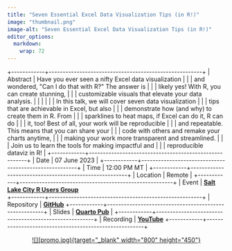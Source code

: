 ```yaml
---
title: "Seven Essential Excel Data Visualization Tips (in R!)"
image: "thumbnail.png"
image-alt: "Seven Essential Excel Data Visualization Tips (in R!)"
editor_options: 
  markdown: 
    wrap: 72
---
```


+------------+-------------------------------------------------------+
| Abstract   | Have you ever seen a nifty Excel data visualization   |
|            | and wondered, "Can I do that with R?" The answer is   |
|            | likely yes! With R, you can create stunning,          |
|            | customizable visuals that elevate your data analysis. |
|            |                                                       |
|            | In this talk, we will cover seven data visualization  |
|            | tips that are achievable in Excel, but also           |
|            | demonstrate how (and why) to create them in R. From   |
|            | sparklines to heat maps, if Excel can do it, R can do |
|            | it, too! Best of all, your work will be reproducible  |
|            | and repeatable. This means that you can share your    |
|            | code with others and remake your charts anytime,      |
|            | making your work more transparent and streamlined.    |
|            | Join us to learn the tools for making impactful and   |
|            | reproducible dataviz in R!                            |
+------------+-------------------------------------------------------+
| Date       | 07 June 2023                                          |
+------------+-------------------------------------------------------+
| Time       | 12:00 PM MT                                           |
+------------+-------------------------------------------------------+
| Location   | Remote                                                |
+------------+-------------------------------------------------------+
| Event      | [**Salt Lake City R Users Group**](https://www.meetup.com/slc-rug/events/293359518)                    
+------------+-------------------------------------------------------+
| Repository | [**GitHub**](https://github.com/ivelasq/excel-data-viz-tips-in-r) 
+------------+-------------------------------------------------------+
| Slides     | [**Quarto Pub**](https://ivelasq.quarto.pub/excel-data-viz-tips-in-r/)                                         |
+------------+-------------------------------------------------------+
| Recording  | [**YouTube**](https://www.youtube.com/watch?v=XEDOfUp_O7w)
+------------+-------------------------------------------------------+

<center><a href="https://ivelasq.quarto.pub/excel-data-viz-tips-in-r/">![](promo.jpg){target="_blank"
width="800" height="450"}</a></center>
